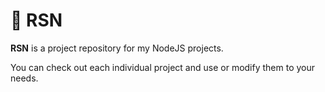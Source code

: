 
# 🚀 RSN

**RSN** is a project repository for my NodeJS projects.

You can check out each individual project and use or modify them to your needs.

